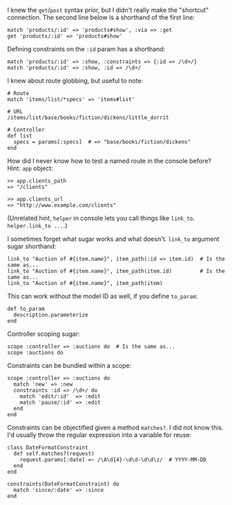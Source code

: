 I knew the `get`/`post` syntax prior, but I didn't really make the "shortcut" connection. The second line below is a shorthand of the first line:

    match 'products/:id' => 'products#show', :via => :get
    get 'products/:id' => 'products#show'
  
Defining constraints on the `:id` param has a shorthand:

    match 'products/:id' => :show, :constraints => {:id => /\d+/}
    match 'products/:id' => :show, :id => /\d+/
  
I knew about route globbing, but useful to note:

    # Route
    match 'items/list/*specs' => 'items#list'

    # URL
    /items/list/base/books/fiction/dickens/little_dorrit

    # Controller
    def list
      specs = params[:specs]  # => "base/books/fiction/dickens"
    end
  
How did I never know how to test a named route in the console before? Hint: `app` object:

    >> app.clients_path
    => "/clients"
  
    >> app.clients_url
    => "http://www.example.com/clients"

(Unrelated hint, `helper` in console lets you call things like `link_to`. `helper.link_to ...`.)
  
I sometimes forget what sugar works and what doesn't. `link_to` argument sugar shorthand:

    link_to "Auction of #{item.name}", item_path(:id => item.id)  # Is the same as...
    link_to "Auction of #{item.name}", item_path(item.id)         # Is the same as...
    link_to "Auction of #{item.name}", item_path(item)

This can work without the model ID as well, if you define `to_param`:

    def to_param
      description.parameterize
    end
  
Controller scoping sugar:

    scope :controller => :auctions do  # Is the same as...
    scope :auctions do
  
Constraints can be bundled within a scope:

    scope :controller => :auctions do
      match 'new' => :new
      constraints :id => /\d+/ do
        match 'edit/:id'  => :edit
        match 'pause/:id' => :edit
      end
    end
  
Constraints can be objectified given a method `matches?`. I did not know this. I'd usually throw the regular expression into a variable for reuse:

    class DateFormatConstraint
      def self.matches?(request)
        request.params[:date] =~ /\A\d{4}-\d\d-\d\d\z/  # YYYY-MM-DD
      end
    end

    constraints(DateFormatConstraint) do
      match 'since/:date' => :since
    end